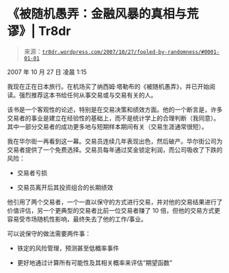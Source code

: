 <!--yml

分类：未分类

日期：2024 年 5 月 18 日 15:41:40

-->

# 《被随机愚弄：金融风暴的真相与荒谬》| Tr8dr

> 来源：[`tr8dr.wordpress.com/2007/10/27/fooled-by-randomness/#0001-01-01`](https://tr8dr.wordpress.com/2007/10/27/fooled-by-randomness/#0001-01-01)

2007 年 10 月 27 日 凌晨 1:15

我现在正在日本旅行。在机场买了纳西姆·塔勒布的《被随机愚弄》，并已开始阅读。强烈推荐这本书给任何从事交易或与交易有关的人。

该书是一个客观性的论述，特别是在交易决策和绩效方面。他的一个断言是，许多交易者的事业是建立在经验性的基础上，而不是统计学上的合理判断（我同意）。其中一部分交易者的成功更多地与短期样本期间有关（交易生涯通常很短）。

我在华尔街一再看到这一幕。交易员连续几年表现出色，然后破产。华尔街公司为交易者提供了一个免费选择。交易员每年通过奖金锁定利润，而公司吸收了下跌的风险：

+   交易者亏损

+   交易员离开后其投资组合的长期绩效

他引用了两个交易者，一个一直以保守的方式进行交易，并对他的交易结果进行了价值评估，另一个更典型的交易者比前一位交易者赚了 10 倍，但他的交易方式更容易受市场随机性影响，最终失去了他的工作/事业。

可以说保守的做法需要两件事：

+   铁定的风险管理，预测甚至低概率事件

+   更好地通过计算所有可能性及其相关概率来评估“期望函数”
